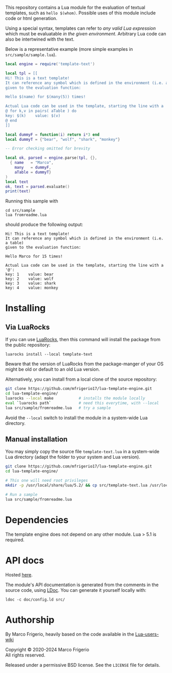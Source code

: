 This repository contains a Lua module for the evaluation of textual templates,
such as `hello $(whom)`. Possible uses of this module include code or html
generation.

Using a special syntax, templates can refer to _any valid Lua expression_ which
must be evaluatable _in the given environment_.
Arbitrary Lua code can also be intertwined with the text.

Below is a representative example (more simple examples in
`src/sample/sample.lua`).

```Lua
local engine = require('template-text')

local tpl = [[
Hi! This is a text template!
It can reference any symbol which is defined in the environment (i.e. a table)
given to the evaluation function:

Hello $(name) for $(many(5)) times!

Actual Lua code can be used in the template, starting the line with a '@':
@ for k,v in pairs( aTable ) do
key: $(k)    value: $(v)
@ end
]]

local dummyF = function(i) return i*3 end
local dummyT = {"bear", "wolf", "shark", "monkey"}

-- Error checking omitted for brevity

local ok, parsed = engine.parse(tpl, {},
  { name   = "Marco",
    many   = dummyF,
    aTable = dummyT}
)
local text
ok, text = parsed.evaluate()
print(text)
```

Running this sample with
```
cd src/sample
lua fromreadme.lua
```
should produce the following output:
```
Hi! This is a text template!
It can reference any symbol which is defined in the environment (i.e. a table)
given to the evaluation function:

Hello Marco for 15 times!

Actual Lua code can be used in the template, starting the line with a '@':
key: 1    value: bear
key: 2    value: wolf
key: 3    value: shark
key: 4    value: monkey

```

# Installing

## Via LuaRocks

If you can use [LuaRocks](https://luarocks.org/), then this command will install
the package from the public repository:

```
luarocks install --local template-text
```

Beware that the version of LuaRocks from the package-manger of your OS might be
old or default to an old Lua version.

Alternatively, you can install from a local clone of the source repository:

```sh
git clone https://github.com/mfrigerio17/lua-template-engine.git
cd lua-template-engine/
luarocks --local make           # installs the module locally
eval `luarocks path`            # need this everytime, with --local
lua src/sample/fromreadme.lua   # try a sample
```

Avoid the `--local` switch to install the module in a system-wide Lua directory.

## Manual installation
You may simply copy the source file `template-text.lua` in a system-wide Lua
directory (adapt the folder to your system and Lua version).

```sh
git clone https://github.com/mfrigerio17/lua-template-engine.git
cd lua-template-engine/

# This one will need root privileges
mkdir -p /usr/local/share/lua/5.2/ && cp src/template-text.lua /usr/local/share/lua/5.2/

# Run a sample
lua src/sample/fromreadme.lua
```

# Dependencies

The template engine does not depend on any other module. Lua > 5.1 is required.

# API docs

Hosted [here](https://mfrigerio17.github.io/lua-template-engine/).

The module's API documentation is generated from the comments in the
source code, using [LDoc](https://stevedonovan.github.io/ldoc/). You can
generate it yourself locally with:

```
ldoc -c doc/config.ld src/
```

# Authorship

By Marco Frigerio, heavily based on the code available in the
[Lua-users-wiki](http://lua-users.org/wiki/SlightlyLessSimpleLuaPreprocessor)

Copyright © 2020-2024 Marco Frigerio  
All rights reserved.

Released under a permissive BSD license. See the `LICENSE` file for details.
